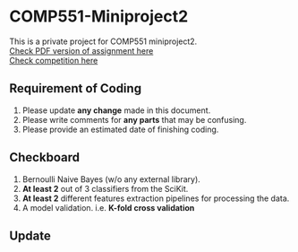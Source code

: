 # COMP551-Miniproject2
This is a private project for COMP551 miniproject2.  
[Check PDF version of assignment here](https://www.cs.mcgill.ca/~wlh/comp551/files/miniproject2_spec.pdf)  
[Check competition here](https://www.kaggle.com/c/comp-551-imbd-sentiment-classification/data)  

## Requirement of Coding
1) Please update **any change** made in this document.  
2) Please write comments for **any parts** that may be confusing.  
3) Please provide an estimated date of finishing coding.  

## Checkboard  
1) Bernoulli Naive Bayes (w/o any external library).  
2) **At least 2** out of 3 classifiers from the SciKit.  
3) **At least 2** different features extraction pipelines for processing the data.  
4) A model validation. i.e. **K-fold cross validation**  

## Update
